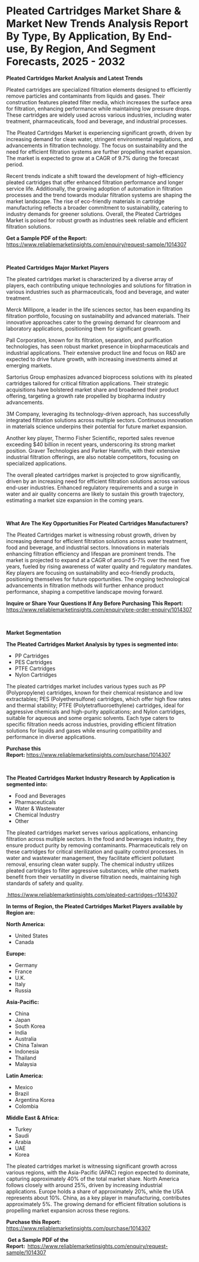 <p><h1>Pleated Cartridges Market Share & Market New Trends Analysis Report By Type, By Application, By End-use, By Region, And Segment Forecasts, 2025 - 2032</h1></p><p><strong>Pleated Cartridges Market Analysis and Latest Trends</strong></p>
<p><p>Pleated cartridges are specialized filtration elements designed to efficiently remove particles and contaminants from liquids and gases. Their construction features pleated filter media, which increases the surface area for filtration, enhancing performance while maintaining low pressure drops. These cartridges are widely used across various industries, including water treatment, pharmaceuticals, food and beverage, and industrial processes.</p><p>The Pleated Cartridges Market is experiencing significant growth, driven by increasing demand for clean water, stringent environmental regulations, and advancements in filtration technology. The focus on sustainability and the need for efficient filtration systems are further propelling market expansion. The market is expected to grow at a CAGR of 9.7% during the forecast period.</p><p>Recent trends indicate a shift toward the development of high-efficiency pleated cartridges that offer enhanced filtration performance and longer service life. Additionally, the growing adoption of automation in filtration processes and the trend towards modular filtration systems are shaping the market landscape. The rise of eco-friendly materials in cartridge manufacturing reflects a broader commitment to sustainability, catering to industry demands for greener solutions. Overall, the Pleated Cartridges Market is poised for robust growth as industries seek reliable and efficient filtration solutions.</p></p>
<p><strong>Get a Sample PDF of the Report:&nbsp;</strong> <a href="https://www.reliablemarketinsights.com/enquiry/request-sample/1014307?utm_campaign=2624&utm_medium=2&utm_source=Github&utm_content=ia&utm_term=17042025&utm_id=pleated-cartridges">https://www.reliablemarketinsights.com/enquiry/request-sample/1014307</a></p>
<p>&nbsp;</p>
<p><strong>Pleated Cartridges Major Market Players</strong></p>
<p><p>The pleated cartridges market is characterized by a diverse array of players, each contributing unique technologies and solutions for filtration in various industries such as pharmaceuticals, food and beverage, and water treatment. </p><p>Merck Millipore, a leader in the life sciences sector, has been expanding its filtration portfolio, focusing on sustainability and advanced materials. Their innovative approaches cater to the growing demand for cleanroom and laboratory applications, positioning them for significant growth.</p><p>Pall Corporation, known for its filtration, separation, and purification technologies, has seen robust market presence in biopharmaceuticals and industrial applications. Their extensive product line and focus on R&D are expected to drive future growth, with increasing investments aimed at emerging markets.</p><p>Sartorius Group emphasizes advanced bioprocess solutions with its pleated cartridges tailored for critical filtration applications. Their strategic acquisitions have bolstered market share and broadened their product offering, targeting a growth rate propelled by biopharma industry advancements.</p><p>3M Company, leveraging its technology-driven approach, has successfully integrated filtration solutions across multiple sectors. Continuous innovation in materials science underpins their potential for future market expansion.</p><p>Another key player, Thermo Fisher Scientific, reported sales revenue exceeding $40 billion in recent years, underscoring its strong market position. Graver Technologies and Parker Hannifin, with their extensive industrial filtration offerings, are also notable competitors, focusing on specialized applications.</p><p>The overall pleated cartridges market is projected to grow significantly, driven by an increasing need for efficient filtration solutions across various end-user industries. Enhanced regulatory requirements and a surge in water and air quality concerns are likely to sustain this growth trajectory, estimating a market size expansion in the coming years.</p></p>
<p>&nbsp;</p>
<p><strong>What Are The Key Opportunities For Pleated Cartridges Manufacturers?</strong></p>
<p><p>The Pleated Cartridges market is witnessing robust growth, driven by increasing demand for efficient filtration solutions across water treatment, food and beverage, and industrial sectors. Innovations in materials enhancing filtration efficiency and lifespan are prominent trends. The market is projected to expand at a CAGR of around 5-7% over the next five years, fueled by rising awareness of water quality and regulatory mandates. Key players are focusing on sustainability and eco-friendly products, positioning themselves for future opportunities. The ongoing technological advancements in filtration methods will further enhance product performance, shaping a competitive landscape moving forward.</p></p>
<p><strong>Inquire or Share Your Questions If Any Before Purchasing This Report:</strong> <a href="https://www.reliablemarketinsights.com/enquiry/pre-order-enquiry/1014307?utm_campaign=2624&utm_medium=2&utm_source=Github&utm_content=ia&utm_term=17042025&utm_id=pleated-cartridges">https://www.reliablemarketinsights.com/enquiry/pre-order-enquiry/1014307</a></p>
<p>&nbsp;</p>
<p><strong>Market Segmentation</strong></p>
<p><strong>The Pleated Cartridges Market Analysis by types is segmented into:</strong></p>
<p><ul><li>PP Cartridges</li><li>PES Cartridges</li><li>PTFE Cartridges</li><li>Nylon Cartridges</li></ul></p>
<p><p>The pleated cartridges market includes various types such as PP (Polypropylene) cartridges, known for their chemical resistance and low extractables; PES (Polyethersulfone) cartridges, which offer high flow rates and thermal stability; PTFE (Polytetrafluoroethylene) cartridges, ideal for aggressive chemicals and high-purity applications; and Nylon cartridges, suitable for aqueous and some organic solvents. Each type caters to specific filtration needs across industries, providing efficient filtration solutions for liquids and gases while ensuring compatibility and performance in diverse applications.</p></p>
<p><strong>Purchase this Report:&nbsp;</strong><a href="https://www.reliablemarketinsights.com/purchase/1014307?utm_campaign=2624&utm_medium=2&utm_source=Github&utm_content=ia&utm_term=17042025&utm_id=pleated-cartridges">https://www.reliablemarketinsights.com/purchase/1014307</a></p>
<p>&nbsp;</p>
<p><strong>The Pleated Cartridges Market Industry Research by Application is segmented into:</strong></p>
<p><ul><li>Food and Beverages</li><li>Pharmaceuticals</li><li>Water & Wastewater</li><li>Chemical Industry</li><li>Other</li></ul></p>
<p><p>The pleated cartridges market serves various applications, enhancing filtration across multiple sectors. In the food and beverages industry, they ensure product purity by removing contaminants. Pharmaceuticals rely on these cartridges for critical sterilization and quality control processes. In water and wastewater management, they facilitate efficient pollutant removal, ensuring clean water supply. The chemical industry utilizes pleated cartridges to filter aggressive substances, while other markets benefit from their versatility in diverse filtration needs, maintaining high standards of safety and quality.</p></p>
<p><a href="https://www.reliablemarketinsights.com/pleated-cartridges-r1014307?utm_campaign=2624&utm_medium=2&utm_source=Github&utm_content=ia&utm_term=17042025&utm_id=pleated-cartridges">&nbsp;https://www.reliablemarketinsights.com/pleated-cartridges-r1014307</a></p>
<p><strong>In terms of Region, the Pleated Cartridges Market Players available by Region are:</strong></p>
<p>
    <p> <strong> North America: </strong>
        <ul>
            <li>United States</li>
            <li>Canada</li>
        </ul>
        </p> 
    <p> <strong> Europe: </strong>
        <ul>
            <li>Germany</li>
            <li>France</li>
            <li>U.K.</li>
            <li>Italy</li>
            <li>Russia</li>
        </ul>
        </p> 
    <p> <strong> Asia-Pacific: </strong>
        <ul>
            <li>China</li>
            <li>Japan</li>
            <li>South Korea</li>
            <li>India</li>
            <li>Australia</li>
            <li>China Taiwan</li>
            <li>Indonesia</li>
            <li>Thailand</li>
            <li>Malaysia</li>
        </ul>
        </p> 
    <p> <strong> Latin America: </strong>
        <ul>
            <li>Mexico</li>
            <li>Brazil</li>
            <li>Argentina Korea</li>
            <li>Colombia</li>
        </ul>
        </p> 
    <p> <strong> Middle East & Africa: </strong>
        <ul>
            <li>Turkey</li>
            <li>Saudi</li>
            <li>Arabia</li>
            <li>UAE</li>
            <li>Korea</li>
        </ul>
    </p>
    </p>
<p><p>The pleated cartridges market is witnessing significant growth across various regions, with the Asia-Pacific (APAC) region expected to dominate, capturing approximately 40% of the total market share. North America follows closely with around 25%, driven by increasing industrial applications. Europe holds a share of approximately 20%, while the USA represents about 10%. China, as a key player in manufacturing, contributes approximately 5%. The growing demand for efficient filtration solutions is propelling market expansion across these regions.</p></p>
<p><strong>Purchase this Report: </strong><a href="https://www.reliablemarketinsights.com/purchase/1014307?utm_campaign=2624&utm_medium=2&utm_source=Github&utm_content=ia&utm_term=17042025&utm_id=pleated-cartridges">https://www.reliablemarketinsights.com/purchase/1014307</a></p>
<p>&nbsp;<strong>Get a Sample PDF of the Report:&nbsp;&nbsp;</strong><a href="https://www.reliablemarketinsights.com/enquiry/request-sample/1014307?utm_campaign=2624&utm_medium=2&utm_source=Github&utm_content=ia&utm_term=17042025&utm_id=pleated-cartridges">https://www.reliablemarketinsights.com/enquiry/request-sample/1014307</a></p>
<p><strong></strong></p>
<p><p></p><p></p><p></p></p>